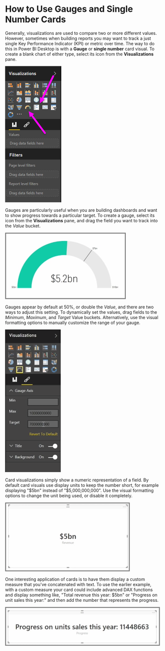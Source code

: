 <properties
   pageTitle="Gauges and single-number cards"
   description="Drive fast dashboard insights with gauges and numbers"
   services="powerbi"
   documentationCenter=""
   authors="davidiseminger"
   manager="mblythe"
   backup=""
   editor=""
   tags=""
   qualityFocus="no"
   qualityDate=""
   featuredVideoId="xmja6EpqaO0"   
   featuredVideoThumb=""
   courseDuration="7m"/>

<tags
   ms.service="powerbi"
   ms.devlang="NA"
   ms.topic="get-started-article"
   ms.tgt_pltfrm="NA"
   ms.workload="powerbi"
   ms.date="06/06/2017"
   ms.author="davidi"/>

# How to Use Gauges and Single Number Cards

Generally, visualizations are used to compare two or more different values. However, sometimes when building reports you may want to track a just single Key Performance Indicator (KPI) or metric over time. The way to do this in Power BI Desktop is with a **Gauge** or **single number** card visual. To create a blank chart of either type, select its icon from the **Visualizations** pane.

![](media/powerbi-learning-3-9-create-gauges-cards/3-9_1.png)

Gauges are particularly useful when you are building dashboards and want to show progress towards a particular target. To create a gauge, select its icon from the **Visualizations** pane, and drag the field you want to track into the *Value* bucket.

![](media/powerbi-learning-3-9-create-gauges-cards/3-9_1a.png)

Gauges appear by default at 50%, or double the *Value*, and there are two ways to adjust this setting. To dynamically set the values, drag fields to the *Minimum*, *Maximum*, and *Target* Value buckets. Alternatively, use the visual formatting options to manually customize the range of your gauge.

![](media/powerbi-learning-3-9-create-gauges-cards/3-9_2.png)

Card visualizations simply show a numeric representation of a field. By default card visuals use display units to keep the number short, for example displaying "$5bn" instead of "$5,000,000,000". Use the visual formatting options to change the unit being used, or disable it completely.

![](media/powerbi-learning-3-9-create-gauges-cards/3-9_3.png)

One interesting application of cards is to have them display a custom measure that you've concatenated with text. To use the earlier example, with a custom measure your card could include advanced DAX functions and display something like, "Total revenue this year: $5bn" or "Progress on unit sales this year:" and then add the number that represents the progress.

![](media/powerbi-learning-3-9-create-gauges-cards/3-9_4.png)
